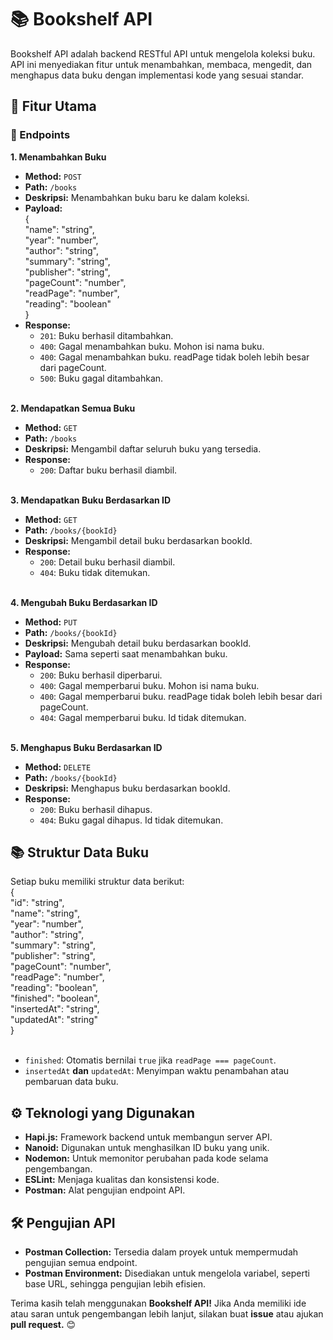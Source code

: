 # 📚 Bookshelf API
Bookshelf API adalah backend RESTful API untuk mengelola koleksi buku. API ini menyediakan fitur untuk menambahkan, membaca, mengedit, dan menghapus data buku dengan implementasi kode yang sesuai standar.

## 🌟 Fitur Utama

### 📌 Endpoints
__1. Menambahkan Buku__
- __Method:__ `POST`
- __Path:__ `/books`
- __Deskripsi:__ Menambahkan buku baru ke dalam koleksi.
- __Payload:__ <br>
{ <br>
  "name": "string", <br>
  "year": "number", <br>
  "author": "string", <br>
  "summary": "string", <br>
  "publisher": "string", <br>
  "pageCount": "number", <br>
  "readPage": "number", <br>
  "reading": "boolean" <br>
} <br>
- __Response:__ <br>
  - `201`: Buku berhasil ditambahkan.
  - `400`: Gagal menambahkan buku. Mohon isi nama buku.
  - `400`: Gagal menambahkan buku. readPage tidak boleh lebih besar dari pageCount.
  - `500`: Buku gagal ditambahkan. <br><br>

__2. Mendapatkan Semua Buku__
- __Method:__ `GET`
- __Path:__ `/books`
- __Deskripsi:__ Mengambil daftar seluruh buku yang tersedia.
- __Response:__ <br>
  - `200`: Daftar buku berhasil diambil. <br><br>

__3. Mendapatkan Buku Berdasarkan ID__
- __Method:__ `GET`
- __Path:__ `/books/{bookId}`
- __Deskripsi:__ Mengambil detail buku berdasarkan bookId.
- __Response:__
  - `200`: Detail buku berhasil diambil.
  - `404`: Buku tidak ditemukan. <br><br>

__4. Mengubah Buku Berdasarkan ID__
- __Method:__ `PUT`
- __Path:__ `/books/{bookId}`
- __Deskripsi:__ Mengubah detail buku berdasarkan bookId.
- __Payload:__ Sama seperti saat menambahkan buku.
- __Response:__
  - `200`: Buku berhasil diperbarui.
  - `400`: Gagal memperbarui buku. Mohon isi nama buku.
  - `400`: Gagal memperbarui buku. readPage tidak boleh lebih besar dari pageCount.
  - `404`: Gagal memperbarui buku. Id tidak ditemukan. <br><br>

__5. Menghapus Buku Berdasarkan ID__
- __Method:__ `DELETE`
- __Path:__ `/books/{bookId}`
- __Deskripsi:__ Menghapus buku berdasarkan bookId.
- __Response:__
  - `200`: Buku berhasil dihapus.
  - `404`: Buku gagal dihapus. Id tidak ditemukan.

## 📚 Struktur Data Buku
Setiap buku memiliki struktur data berikut: <br>
{ <br>
  "id": "string", <br>
  "name": "string", <br>
  "year": "number", <br>
  "author": "string", <br>
  "summary": "string", <br>
  "publisher": "string", <br>
  "pageCount": "number", <br>
  "readPage": "number", <br>
  "reading": "boolean", <br>
  "finished": "boolean", <br>
  "insertedAt": "string", <br>
  "updatedAt": "string" <br>
} <br> <br>
- `finished`: Otomatis bernilai `true` jika `readPage === pageCount`.
- `insertedAt` __dan__ `updatedAt`: Menyimpan waktu penambahan atau pembaruan data buku.

## ⚙️ Teknologi yang Digunakan
- __Hapi.js:__ Framework backend untuk membangun server API.
- __Nanoid:__ Digunakan untuk menghasilkan ID buku yang unik.
- __Nodemon:__ Untuk memonitor perubahan pada kode selama pengembangan.
- __ESLint:__ Menjaga kualitas dan konsistensi kode.
- __Postman:__ Alat pengujian endpoint API.

## 🛠️ Pengujian API
- __Postman Collection:__ Tersedia dalam proyek untuk mempermudah pengujian semua endpoint.
- __Postman Environment:__ Disediakan untuk mengelola variabel, seperti base URL, sehingga pengujian lebih efisien.

Terima kasih telah menggunakan __Bookshelf API!__ Jika Anda memiliki ide atau saran untuk pengembangan lebih lanjut, silakan buat __issue__ atau ajukan __pull request.__ 😊
